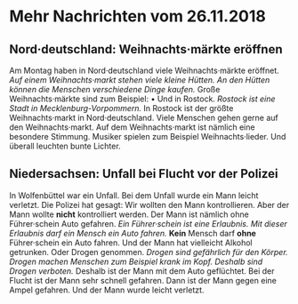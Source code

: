 # Mehr Nachrichten vom 26.11.2018


## Nord·deutschland: Weihnachts·märkte eröffnen
Am Montag haben in Nord·deutschland viele Weihnachts·märkte eröffnet. 
*Auf einem Weihnachts·markt stehen viele kleine Hütten.* 
*An den Hütten können die Menschen verschiedene Dinge kaufen.* Große Weihnachts·märkte sind zum Beispiel: • Und in Rostock. 
*Rostock ist eine Stadt in Mecklenburg-Vorpommern.* In Rostock ist der größte Weihnachts·markt in Nord·deutschland. Viele Menschen gehen gerne auf den Weihnachts·markt. Auf dem Weihnachts·markt ist nämlich eine besondere Stimmung. Musiker spielen zum Beispiel Weihnachts·lieder. Und überall leuchten bunte Lichter. 

## Niedersachsen: Unfall bei Flucht vor der Polizei
In Wolfenbüttel war ein Unfall. Bei dem Unfall wurde ein Mann leicht verletzt. Die Polizei hat gesagt: Wir wollten den Mann kontrollieren. Aber der Mann wollte **nicht** kontrolliert werden. Der Mann ist nämlich ohne Führer·schein Auto gefahren. 
*Ein Führer·schein ist eine Erlaubnis.* 
*Mit dieser Erlaubnis darf ein Mensch ein Auto fahren.* 
**Kein** Mensch darf **ohne** Führer·schein ein Auto fahren. Und der Mann hat vielleicht Alkohol getrunken. Oder Drogen genommen. 
*Drogen sind gefährlich für den Körper.* 
*Drogen machen Menschen zum Beispiel krank im Kopf.* 
*Deshalb sind Drogen verboten.* Deshalb ist der Mann mit dem Auto geflüchtet. Bei der Flucht ist der Mann sehr schnell gefahren. Dann ist der Mann gegen eine Ampel gefahren. Und der Mann wurde leicht verletzt. 

